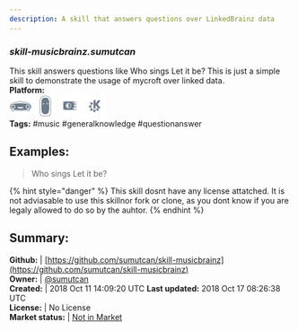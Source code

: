 ```yaml
---
description: A skill that answers questions over LinkedBrainz data
---
```


### _skill-musicbrainz.sumutcan_  
This skill answers questions like Who sings Let it be? This is just a simple skill to demonstrate the usage of mycroft over linked data.  
**Platform:**  
 ![Mark I](../.gitbook/assets/mark-1-icon.png)  ![Mark II](../.gitbook/assets/mark-2-icon.png)  ![Picroft](../.gitbook/assets/picroft-icon.png)  ![plasmoid](../.gitbook/assets/kde.png)   
**Tags:** \#music \#generalknowledge \#questionanswer   
## Examples:  
> Who sings Let it be?  
  
{% hint style="danger" %}
This skill dosnt have any license attatched. It is not adviasable to use this skillnor fork or clone, as you dont know if you are legaly allowed to do so by the auhtor.
{% endhint %}
  
## Summary:  
**Github:** | [https://github.com/sumutcan/skill-musicbrainz](https://github.com/sumutcan/skill-musicbrainz)  
**Owner:** | [@sumutcan](https://github.com/sumutcan)  
**Created:** | 2018 Oct 11 14:09:20 UTC  **Last updated:** 2018 Oct 17 08:26:38 UTC  
**License:** | No License  
**Market status:** | [Not in Market](https://market.mycroft.ai/skill/)  
